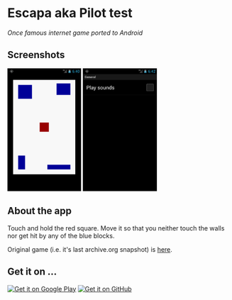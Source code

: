 # Escapa aka Pilot test
_Once famous internet game ported to Android_
## Screenshots

<p float="center">
  <img src="https://github.com/vbresan/Escapa/blob/master/metadata/en-US/images/phoneScreenshots/1.png" width="33%" alt="Screenshot game start" title="Screenshot game start" />
  <img src="https://github.com/vbresan/Escapa/blob/master/metadata/en-US/images/phoneScreenshots/2.png" width="33%" alt="Screenshot game settings" title="Screenshot game settings" />
</p>

## About the app

Touch and hold the red square. Move it so that you neither touch the walls nor get hit by any of the blue blocks.

Original game (i.e. it's last archive.org snapshot) is [here](https://web.archive.org/web/20041217015124/http://www.xeron.org/cosas/escapa.htm).

## Get it on ...

[<img src="https://play.google.com/intl/en_us/badges/images/generic/en-play-badge.png" alt="Get it on Google Play" height="80">](https://play.google.com/store/apps/details?id=biz.binarysolutions.escapa)
[<img src="https://raw.githubusercontent.com/andOTP/andOTP/master/assets/badges/get-it-on-github.png" alt="Get it on GitHub" height="80">](https://github.com/vbresan/Escapa/releases/latest)
